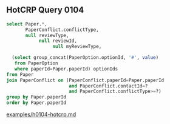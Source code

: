 
## HotCRP Query 0104
```sql
select Paper.*,
       PaperConflict.conflictType,
       null reviewType,
            null reviewId,
                 null myReviewType,

  (select group_concat(PaperOption.optionId, '#', value)
   from PaperOption
   where paperId=Paper.paperId) optionIds
from Paper
join PaperConflict on (PaperConflict.paperId=Paper.paperId
                       and PaperConflict.contactId=?
                       and PaperConflict.conflictType>=?)
group by Paper.paperId
order by Paper.paperId
```
[examples/h0104-hotcrp.md](/examples/h0104-hotcrp.md)